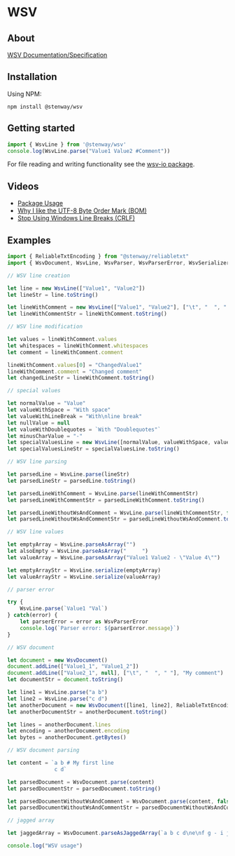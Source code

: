﻿# WSV

## About

[WSV Documentation/Specification](https://www.whitespacesv.com)

## Installation

Using NPM:
```
npm install @stenway/wsv
```

## Getting started

```ts
import { WsvLine } from '@stenway/wsv'
console.log(WsvLine.parse("Value1 Value2 #Comment"))
```

For file reading and writing functionality see the [wsv-io package](https://www.npmjs.com/package/@stenway/wsv-io).

## Videos
* [Package Usage](https://www.youtube.com/watch?v=RZB0EMhk8hc)
* [Why I like the UTF-8 Byte Order Mark (BOM)](https://www.youtube.com/watch?v=VgVkod9HQTo)
* [Stop Using Windows Line Breaks (CRLF)](https://www.youtube.com/watch?v=YPtMCiHj7F8)

## Examples

```ts
import { ReliableTxtEncoding } from "@stenway/reliabletxt"
import { WsvDocument, WsvLine, WsvParser, WsvParserError, WsvSerializer, WsvStringUtil } from "@stenway/wsv"

// WSV line creation

let line = new WsvLine(["Value1", "Value2"])
let lineStr = line.toString()

let lineWithComment = new WsvLine(["Value1", "Value2"], ["\t", "  ", " "], "My comment")
let lineWithCommentStr = lineWithComment.toString()

// WSV line modification

let values = lineWithComment.values
let whitespaces = lineWithComment.whitespaces
let comment = lineWithComment.comment

lineWithComment.values[0] = "ChangedValue1"
lineWithComment.comment = "Changed comment"
let changedLineStr = lineWithComment.toString()

// special values

let normalValue = "Value"
let valueWithSpace = "With space"
let valueWithLineBreak = "With\nline break"
let nullValue = null
let valueWithDoublequotes = `With "Doublequotes"`
let minusCharValue = "-"
let specialValuesLine = new WsvLine([normalValue, valueWithSpace, valueWithLineBreak, nullValue, valueWithDoublequotes, minusCharValue])
let specialValuesLineStr = specialValuesLine.toString()

// WSV line parsing

let parsedLine = WsvLine.parse(lineStr)
let parsedLineStr = parsedLine.toString()

let parsedLineWithComment = WsvLine.parse(lineWithCommentStr)
let parsedLineWithCommentStr = parsedLineWithComment.toString()

let parsedLineWithoutWsAndComment = WsvLine.parse(lineWithCommentStr, false)
let parsedLineWithoutWsAndCommentStr = parsedLineWithoutWsAndComment.toString()

// WSV line values

let emptyArray = WsvLine.parseAsArray("")
let alsoEmpty = WsvLine.parseAsArray("     ")
let valueArray = WsvLine.parseAsArray("Value1 Value2 - \"Value 4\"")

let emptyArrayStr = WsvLine.serialize(emptyArray)
let valueArrayStr = WsvLine.serialize(valueArray)

// parser error

try {
	WsvLine.parse(`Value1 "Val`)
} catch(error) {
	let parserError = error as WsvParserError
	console.log(`Parser error: ${parserError.message}`)
}

// WSV document

let document = new WsvDocument()
document.addLine(["Value1_1", "Value1_2"])
document.addLine(["Value2_1", null], ["\t", "  ", " "], "My comment")
let documentStr = document.toString()

let line1 = WsvLine.parse("a b")
let line2 = WsvLine.parse("c d")
let anotherDocument = new WsvDocument([line1, line2], ReliableTxtEncoding.Utf16)
let anotherDocumentStr = anotherDocument.toString()

let lines = anotherDocument.lines
let encoding = anotherDocument.encoding
let bytes = anotherDocument.getBytes()

// WSV document parsing

let content = `a b # My first line
               c d`

let parsedDocument = WsvDocument.parse(content)
let parsedDocumentStr = parsedDocument.toString()

let parsedDocumentWithoutWsAndComment = WsvDocument.parse(content, false)
let parsedDocumentWithoutWsAndCommentStr = parsedDocumentWithoutWsAndComment.toString()

// jagged array

let jaggedArray = WsvDocument.parseAsJaggedArray(`a b c d\ne\nf g - i j k`)

console.log("WSV usage")
```